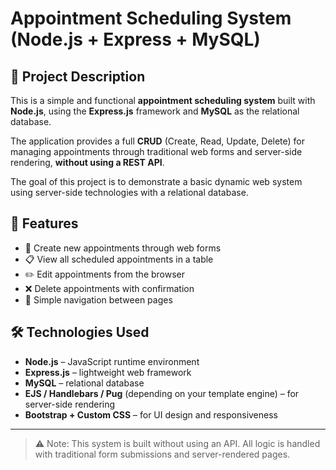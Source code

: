 # Appointment Scheduling System (Node.js + Express + MySQL)

## 📄 Project Description

This is a simple and functional **appointment scheduling system** built with **Node.js**, using the **Express.js** framework and **MySQL** as the relational database.

The application provides a full **CRUD** (Create, Read, Update, Delete) for managing appointments through traditional web forms and server-side rendering, **without using a REST API**.

The goal of this project is to demonstrate a basic dynamic web system using server-side technologies with a relational database.

## 🧩 Features

- 📅 Create new appointments through web forms  
- 📋 View all scheduled appointments in a table  
- ✏️ Edit appointments from the browser  
- ❌ Delete appointments with confirmation  
- 🧭 Simple navigation between pages

## 🛠️ Technologies Used

- **Node.js** – JavaScript runtime environment  
- **Express.js** – lightweight web framework  
- **MySQL** – relational database  
- **EJS / Handlebars / Pug** (depending on your template engine) – for server-side rendering  
- **Bootstrap + Custom CSS** – for UI design and responsiveness

---

> ⚠️ Note: This system is built without using an API. All logic is handled with traditional form submissions and server-rendered pages.

